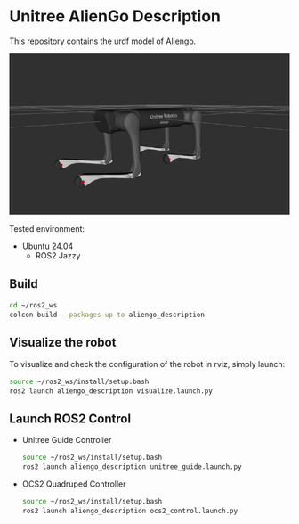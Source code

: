 # Unitree AlienGo Description
This repository contains the urdf model of Aliengo.

![Aliengo](../../../.images/aliengo.png)

Tested environment:
* Ubuntu 24.04
    * ROS2 Jazzy

## Build
```bash
cd ~/ros2_ws
colcon build --packages-up-to aliengo_description
```

## Visualize the robot
To visualize and check the configuration of the robot in rviz, simply launch:
```bash
source ~/ros2_ws/install/setup.bash
ros2 launch aliengo_description visualize.launch.py
```

## Launch ROS2 Control
* Unitree Guide Controller
  ```bash
  source ~/ros2_ws/install/setup.bash
  ros2 launch aliengo_description unitree_guide.launch.py
  ```
* OCS2 Quadruped Controller
  ```bash
  source ~/ros2_ws/install/setup.bash
  ros2 launch aliengo_description ocs2_control.launch.py
  ```

